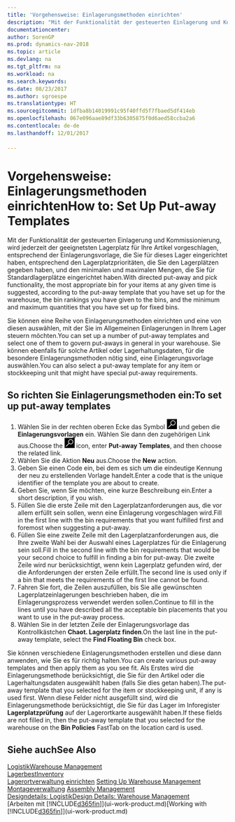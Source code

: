 ```yaml
---
title: 'Vorgehensweise: Einlagerungsmethoden einrichten'
description: "Mit der Funktionalität der gesteuerten Einlagerung und Kommissionierung, wird jederzeit der geeignetsten Lagerplatz für Ihre Artikel vorgeschlagen, entsprechend der Einlagerungsvorlage, die Sie für dieses Lager eingerichtet haben, entsprechend den Lagerplatzprioritäten, die Sie den Lagerplätzen gegeben haben, und den minimalen und maximalen Mengen, die Sie für Standardlagerplätze eingerichtet haben."
documentationcenter: 
author: SorenGP
ms.prod: dynamics-nav-2018
ms.topic: article
ms.devlang: na
ms.tgt_pltfrm: na
ms.workload: na
ms.search.keywords: 
ms.date: 08/23/2017
ms.author: sgroespe
ms.translationtype: HT
ms.sourcegitcommit: 1dfba8b14019991c95f40ffd5f7fbaed5df414eb
ms.openlocfilehash: 067e096aae89df33b6305875f0d6aed58ccba2a6
ms.contentlocale: de-de
ms.lasthandoff: 12/01/2017

---
```

# <a name="how-to-set-up-put-away-templates"></a><span data-ttu-id="d43c4-103">Vorgehensweise: Einlagerungsmethoden einrichten</span><span class="sxs-lookup"><span data-stu-id="d43c4-103">How to: Set Up Put-away Templates</span></span>
<span data-ttu-id="d43c4-104">Mit der Funktionalität der gesteuerten Einlagerung und Kommissionierung, wird jederzeit der geeignetsten Lagerplatz für Ihre Artikel vorgeschlagen, entsprechend der Einlagerungsvorlage, die Sie für dieses Lager eingerichtet haben, entsprechend den Lagerplatzprioritäten, die Sie den Lagerplätzen gegeben haben, und den minimalen und maximalen Mengen, die Sie für Standardlagerplätze eingerichtet haben.</span><span class="sxs-lookup"><span data-stu-id="d43c4-104">With directed put-away and pick functionality, the most appropriate bin for your items at any given time is suggested, according to the put-away template that you have set up for the warehouse, the bin rankings you have given to the bins, and the minimum and maximum quantities that you have set up for fixed bins.</span></span>  

<span data-ttu-id="d43c4-105">Sie können eine Reihe von Einlagerungsmethoden einrichten und eine von diesen auswählen, mit der Sie im Allgemeinen Einlagerungen in Ihrem Lager steuern möchten.</span><span class="sxs-lookup"><span data-stu-id="d43c4-105">You can set up a number of put-away templates and select one of them to govern put-aways in general in your warehouse.</span></span> <span data-ttu-id="d43c4-106">Sie können ebenfalls für solche Artikel oder Lagerhaltungsdaten, für die besondere Einlagerungsmethoden nötig sind, eine Einlagerungsvorlage auswählen.</span><span class="sxs-lookup"><span data-stu-id="d43c4-106">You can also select a put-away template for any item or stockkeeping unit that might have special put-away requirements.</span></span>  

## <a name="to-set-up-put-away-templates"></a><span data-ttu-id="d43c4-107">So richten Sie Einlagerungsmethoden ein:</span><span class="sxs-lookup"><span data-stu-id="d43c4-107">To set up put-away templates</span></span>  
1.  <span data-ttu-id="d43c4-108">Wählen Sie in der rechten oberen Ecke das Symbol ![Nach Seite oder Bericht suchen](media/ui-search/search_small.png "Nach Seite oder Bericht suchen") und geben die **Einlagerungsvorlagen** ein. Wählen Sie dann den zugehörigen Link aus.</span><span class="sxs-lookup"><span data-stu-id="d43c4-108">Choose the ![Search for Page or Report](media/ui-search/search_small.png "Search for Page or Report icon") icon, enter **Put-away Templates**, and then choose the related link.</span></span>  
2.  <span data-ttu-id="d43c4-109">Wählen Sie die Aktion **Neu** aus.</span><span class="sxs-lookup"><span data-stu-id="d43c4-109">Choose the **New** action.</span></span>  
3.  <span data-ttu-id="d43c4-110">Geben Sie einen Code ein, bei dem es sich um die eindeutige Kennung der neu zu erstellenden Vorlage handelt.</span><span class="sxs-lookup"><span data-stu-id="d43c4-110">Enter a code that is the unique identifier of the template you are about to create.</span></span>  
4.  <span data-ttu-id="d43c4-111">Geben Sie, wenn Sie möchten, eine kurze Beschreibung ein.</span><span class="sxs-lookup"><span data-stu-id="d43c4-111">Enter a short description, if you wish.</span></span>  
5.  <span data-ttu-id="d43c4-112">Füllen Sie die erste Zeile mit den Lagerplatzanforderungen aus, die vor allem erfüllt sein sollen, wenn eine Einlagerung vorgeschlagen wird.</span><span class="sxs-lookup"><span data-stu-id="d43c4-112">Fill in the first line with the bin requirements that you want fulfilled first and foremost when suggesting a put-away.</span></span>  
6.  <span data-ttu-id="d43c4-113">Füllen Sie eine zweite Zeile mit den Lagerplatzanforderungen aus, die Ihre zweite Wahl bei der Auswahl eines Lagerplatzes für die Einlagerung sein soll.</span><span class="sxs-lookup"><span data-stu-id="d43c4-113">Fill in the second line with the bin requirements that would be your second choice to fulfill in finding a bin for put-away.</span></span> <span data-ttu-id="d43c4-114">Die zweite Zeile wird nur berücksichtigt, wenn kein Lagerplatz gefunden wird, der die Anforderungen der ersten Zeile erfüllt.</span><span class="sxs-lookup"><span data-stu-id="d43c4-114">The second line is used only if a bin that meets the requirements of the first line cannot be found.</span></span>  
7.  <span data-ttu-id="d43c4-115">Fahren Sie fort, die Zeilen auszufüllen, bis Sie alle gewünschten Lagerplatzeinlagerungen beschrieben haben, die im Einlagerungsprozess verwendet werden sollen.</span><span class="sxs-lookup"><span data-stu-id="d43c4-115">Continue to fill in the lines until you have described all the acceptable bin placements that you want to use in the put-away process.</span></span>  
8.  <span data-ttu-id="d43c4-116">Wählen Sie in der letzten Zeile der Einlagerungsvorlage das Kontrollkästchen **Chaot. Lagerplatz finden**.</span><span class="sxs-lookup"><span data-stu-id="d43c4-116">On the last line in the put-away template, select the **Find Floating Bin** check box.</span></span>  

<span data-ttu-id="d43c4-117">Sie können verschiedene Einlagerungsmethoden erstellen und diese dann anwenden, wie Sie es für richtig halten.</span><span class="sxs-lookup"><span data-stu-id="d43c4-117">You can create various put-away templates and then apply them as you see fit.</span></span> <span data-ttu-id="d43c4-118">Als Erstes wird die Einlagerungsmethode berücksichtigt, die Sie für den Artikel oder die Lagerhaltungsdaten ausgewählt haben (falls Sie dies getan haben).</span><span class="sxs-lookup"><span data-stu-id="d43c4-118">The put-away template that you selected for the item or stockkeeping unit, if any is used first.</span></span> <span data-ttu-id="d43c4-119">Wenn diese Felder nicht ausgefüllt sind, wird die Einlagerungsmethode berücksichtigt, die Sie für das Lager im Inforegister **Lagerplatzprüfung** auf der Lagerortkarte ausgewählt haben.</span><span class="sxs-lookup"><span data-stu-id="d43c4-119">If these fields are not filled in, then the put-away template that you selected for the warehouse on the **Bin Policies** FastTab on the location card is used.</span></span>  

## <a name="see-also"></a><span data-ttu-id="d43c4-120">Siehe auch</span><span class="sxs-lookup"><span data-stu-id="d43c4-120">See Also</span></span>  
[<span data-ttu-id="d43c4-121">Logistik</span><span class="sxs-lookup"><span data-stu-id="d43c4-121">Warehouse Management</span></span>](warehouse-manage-warehouse.md)  
[<span data-ttu-id="d43c4-122">Lagerbest</span><span class="sxs-lookup"><span data-stu-id="d43c4-122">Inventory</span></span>](inventory-manage-inventory.md)  
<span data-ttu-id="d43c4-123">[Lagerortverwaltung einrichten](warehouse-setup-warehouse.md)   </span><span class="sxs-lookup"><span data-stu-id="d43c4-123">[Setting Up Warehouse Management](warehouse-setup-warehouse.md)   </span></span>  
<span data-ttu-id="d43c4-124">[Montageverwaltung](assembly-assemble-items.md)  </span><span class="sxs-lookup"><span data-stu-id="d43c4-124">[Assembly Management](assembly-assemble-items.md)  </span></span>  
[<span data-ttu-id="d43c4-125">Designdetails: Logistik</span><span class="sxs-lookup"><span data-stu-id="d43c4-125">Design Details: Warehouse Management</span></span>](design-details-warehouse-management.md)  
<span data-ttu-id="d43c4-126">[Arbeiten mit [!INCLUDE[d365fin](includes/d365fin_md.md)]](ui-work-product.md)</span><span class="sxs-lookup"><span data-stu-id="d43c4-126">[Working with [!INCLUDE[d365fin](includes/d365fin_md.md)]](ui-work-product.md)</span></span>

